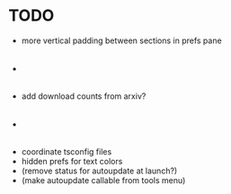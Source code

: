 # TODO

- more vertical padding between sections in prefs pane
- ######
- add download counts from arxiv?
- ######
- coordinate tsconfig files
- hidden prefs for text colors
- (remove status for autoupdate at launch?)
- (make autoupdate callable from tools menu)
